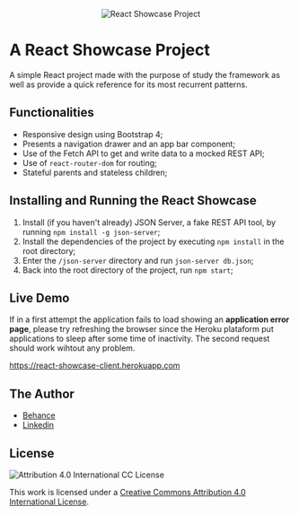 <p align="center"><img alt="React Showcase Project" src="https://user-images.githubusercontent.com/12038461/51156325-bc311500-1859-11e9-96de-fcc8bc0ba3c2.png"></p>

# A React Showcase Project
A simple React project made with the purpose of study the framework as well as provide a quick reference for its most recurrent patterns.

## Functionalities

* Responsive design using Bootstrap 4;
* Presents a navigation drawer and an app bar component;
* Use of the Fetch API to get and write data to a mocked REST API;
* Use of `react-router-dom` for routing;
* Stateful parents and stateless children;

## Installing and Running the React Showcase

1. Install (if you haven't already) JSON Server, a fake REST API tool, by running `npm install -g json-server`;
2. Install the dependencies of the project by executing `npm install` in the root directory;
3. Enter the `/json-server` directory and run `json-server db.json`;
4. Back into the root directory of the project, run `npm start`;

## Live Demo
If in a first attempt the application fails to load showing an **application error page**, please try refreshing the browser since the Heroku plataform put applications to sleep after some time of inactivity. The second request should work wihtout any problem.

https://react-showcase-client.herokuapp.com

## The Author
* [Behance](https://www.behance.net/joserogeriofilho)
* [Linkedin](https://www.linkedin.com/in/joserogeriofilho/)

## License
![Attribution 4.0 International CC License](https://i.creativecommons.org/l/by/4.0/88x31.png)

This work is licensed under a [Creative Commons Attribution 4.0 International License](http://creativecommons.org/licenses/by/4.0/).
